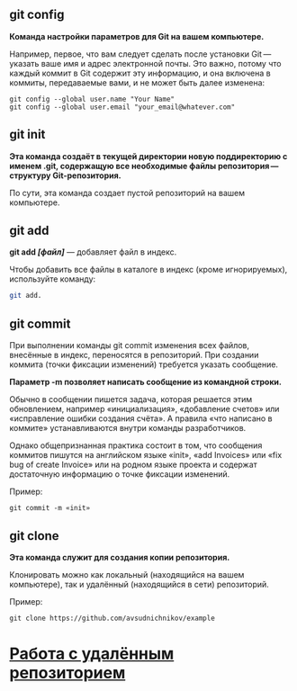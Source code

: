 ## git config

**Команда настройки параметров для Git на вашем компьютере.**

Например, первое, что вам следует сделать после установки Git — указать ваше имя и адрес электронной почты. Это важно, потому что каждый коммит в Git содержит эту информацию, и она включена в коммиты, передаваемые вами, и не может быть далее изменена:
```
git config --global user.name "Your Name"
git config --global user.email "your_email@whatever.com"
```
## git init

**Эта команда создаёт в текущей директории новую поддиректорию с именем .git, содержащую все необходимые файлы репозитория — структуру Git-репозитория.**

По сути, эта команда создает пустой репозиторий на вашем компьютере.

## git add


**git add *[файл]*** — добавляет файл в индекс.

Чтобы добавить все файлы в каталоге в индекс (кроме игнорируемых), используйте команду:  

```bash
git add.
```

## git commit

При выполнении команды git commit изменения всех файлов, внесённые в индекс, переносятся в репозиторий. При создании коммита (точки фиксации изменений) требуется указать сообщение.

**Параметр -m позволяет написать сообщение из командной строки.**

Обычно в сообщении пишется задача, которая решается этим обновлением, например «инициализация», «добавление счетов» или «исправление ошибки создания счёта». А правила «что написано в коммите» устанавливаются внутри команды разработчиков.

Однако общепризнанная практика состоит в том, что сообщения коммитов пишутся на английском языке «init», «add Invoices» или «fix bug of create Invoice» или на родном языке проекта и содержат достаточную информацию о точке фиксации изменений.

Пример:
```
git commit -m «init»
```

## git clone

**Эта команда служит для создания копии репозитория.**

Клонировать можно как локальный (находящийся на вашем компьютере), так и удалённый (находящийся в сети) репозиторий.

Пример:
```
git clone https://github.com/avsudnichnikov/example
```
# [Работа с удалённым репозиторием](/remote.md)
